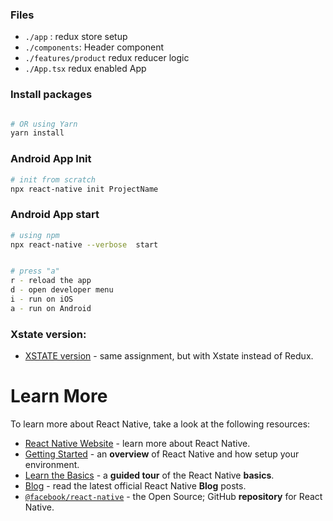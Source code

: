 
### Files
* `./app` : redux store setup
* `./components`: Header component
* `./features/product` redux reducer logic
* `./App.tsx` redux enabled App 
### Install packages
```bash

# OR using Yarn
yarn install
```
###  Android App Init

```bash
# init from scratch
npx react-native init ProjectName 

```

### Android App start

```bash
# using npm
npx react-native --verbose  start


# press "a"
r - reload the app
d - open developer menu
i - run on iOS
a - run on Android

```


### Xstate version:
- [XSTATE version](https://github.com/kantorv/rn-redux-assignment-2023/tree/xstate) - same assignment, but with Xstate instead of Redux.



# Learn More

To learn more about React Native, take a look at the following resources:

- [React Native Website](https://reactnative.dev) - learn more about React Native.
- [Getting Started](https://reactnative.dev/docs/environment-setup) - an **overview** of React Native and how setup your environment.
- [Learn the Basics](https://reactnative.dev/docs/getting-started) - a **guided tour** of the React Native **basics**.
- [Blog](https://reactnative.dev/blog) - read the latest official React Native **Blog** posts.
- [`@facebook/react-native`](https://github.com/facebook/react-native) - the Open Source; GitHub **repository** for React Native.
